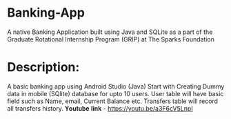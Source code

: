 # Banking-App
A native Banking Application built using Java and SQLite as a part of the Graduate Rotational Internship Program (GRIP) at The Sparks Foundation

# Description:
A basic banking app using Android Studio (Java) 
Start with Creating Dummy data in mobile (SQlite) database for upto 10 users.
User table will have basic field such as Name, email, Current Balance etc.
Transfers table will record all transfers history.
𝐘𝐨𝐮𝐭𝐮𝐛𝐞 𝐥𝐢𝐧𝐤 - https://youtu.be/a3F6cV5LnpI
